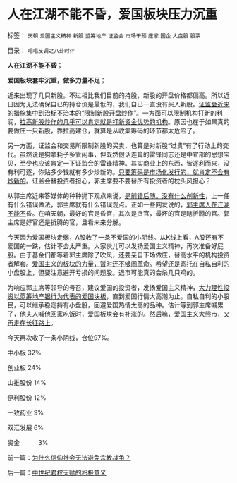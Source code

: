 # 人在江湖不能不昏，爱国板块压力沉重

标签： `天朝` `爱国主义精神` `新股` `蓝筹地产` `证监会` `市场干预` `庄家` `国企` `大盘股` `股票` 

目录： `唱唱反调之八卦时评`

**人在江湖不能不昏**；

**爱国板块套牢沉重，做多力量不足**；

近来出现了几只新股。不过相比我们目前的持股，新股的开盘价格都偏高。所以近日因为无法确保自已的持仓价是最低的，我们自已一直没有买入新股。[证监会近来的措施集中到治标不治本的“限制新股开盘炒作](../../../2011/7/8/股神骂新股，发行管制的腐败；.md)”。一方面可以限制机构打新的利润，[拉高新股炒作的几乎可以肯定就是打新资金优势的机构](../../../2012/1/12/新股强制市盈率越低，二级市场失血越大.md)。原因也在于如果真的要做庄一只新股，靠拉高建仓，就算是从收集筹码的环节都太危险了。

另一方面，证监会和交易所限制新股的买卖，也算是对新股“过贵”有了行动上的交代。虽然说是狗拿耗子多管闲事，但既然假话连篇的雷锋同志还是中宣部的思想宝贝，至少也应该肯定一下证监会的雷锋精神。其实商业上的东西，皆逐利而来，没有利可逐，你贴多少钱就有多少炒新的。[只要筹码是市场化发行的，就肯定不会有炒新的](../../../2012/1/11/炒新是股市投资；打新是政策食利.md)。证监会替投资者担心，郭主席要不要替所有投资者的枕头风担心？

从郭主席近来答媒体的种种抛下观点来说，[是前错后随。没有什么创新性](../../../2011/10/21/A股低迷为机构化“国进民退”还债.md)，上一任有什么错误做法，郭主席就有什么错误观点。正如一些网友说的，[郭主席人在江湖不能不](../../../2009/12/1/“人在江湖，身不由已”.md)昏。在咱天朝，最好的官是昏官，其次是贪官，最坏的官是瞎折腾的官。郭主席是好官还是折腾的官，且看未来分解。

今天因为爱国板块走弱，A股收了一条不爱国的小阴线。从K线上看，A股还有不爱国的一跌，估计不会太严重。大家伙儿可以发扬爱国主义精神，再次准备好屁股。由于基金们都等着郭主席除了吹风，还要亲自下场做庄，替高水平的机构投资者解套。[爱国主义的板块的力量，暂时还不够闹革命](../../../2012/2/29/不买蓝筹不爱国，房价不高不爱国.md)。希望还是寄托在自私自利的小盘股上，但要注意避开亏损的问题股。退市可能真的会杀几只鸡的。

为响应郭主席等领导的号召，建议爱国的投资者，发扬爱国主义精神，[大力理性投资以蓝筹地产银行为代表的爱国块板](../../../2011/4/7/银行地产和ST的逆反投资.md)，直到爱国行情大高潮为止。自私自利的小股民，可以继承稳定持有小盘股，回避爱国热情太高的品种。估计等到郭主席喊累了，他夫人喊他回家吃饭时，爱国板块会有补涨的。[然后嘛，爱国主义大熊市，又再走在长征路上](../../../2012/1/5/股市锚定实体经济，股市的炒作有益无害.md)。

今天再次收了一条小阴线，仓位97%。

中小板 32%

创业板 24%

山推股份 14%

伊利股份 12%

一致药业 9%

双汇发展 6%

资金　　　3%

前一篇：[为什么信仰社会无法避免宗教战争？](../../../2012/3/1/为什么信仰社会无法避免宗教战争？.md)

后一篇：[中世纪君权天赋的积极意义](../../../2012/3/2/中世纪君权天赋的积极意义.md)